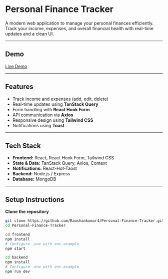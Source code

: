 # Personal Finance Tracker

A modern web application to manage your personal finances efficiently. Track your income, expenses, and overall financial health with real-time updates and a clean UI.

---

## Demo

[Live Demo](https://personal-finance-tracker-one-psi.vercel.app/login)

---

## Features

- Track income and expenses (add, edit, delete)  
- Real-time updates using **TanStack Query**  
- Form handling with **React Hook Form**  
- API communication via **Axios**  
- Responsive design using **Tailwind CSS**  
- Notifications using **Toast**

---

## Tech Stack

- **Frontend:** React, React Hook Form, Tailwind CSS  
- **State & Data:** TanStack Query, Axios, Context  
- **Notifications:** React-Hot-Taost 
- **Backend:** Node.js / Express 
- **Database:** MongoDB 

---

## Setup Instructions

 **Clone the repository**
```bash
git clone https://github.com/Raushankumar4/Personal-Finance-Tracker.git
cd Personal-Finance-Tracker

cd frontend
npm install
# Configure .env with env.example
npm start

cd backend
npm install
# Configure .env with env.example
npm run dev
```
